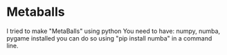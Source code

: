 # Metaballs
I tried to make "MetaBalls" using python
You need to have:
numpy, numba, pygame installed
you can do so using "pip install numba" in a command line.
